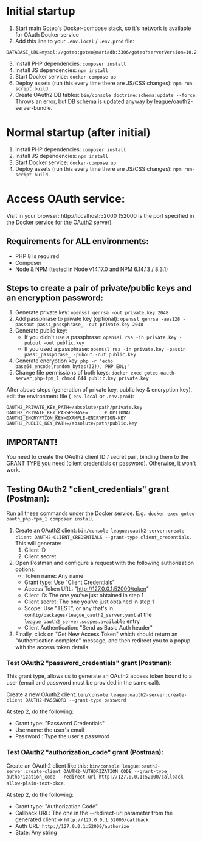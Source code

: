# Initial startup

1. Start main Goteo's Docker-compose stack, so it's network is available for OAuth Docker service
2. Add this line to your `.env.local` / `.env.prod` file:
```
DATABASE_URL=mysql://goteo:goteo@mariadb:3306/goteo?serverVersion=10.2
```
3. Install PHP dependencies: `composer install`
4. Install JS dependencies: `npm install`
5. Start Docker service: `docker-compose up`
6. Deploy assets (run this every time there are JS/CSS changes): `npm run-script build`
7. Create OAuth2 DB tables: `bin/console doctrine:schema:update --force`. Throws an error, but DB schema is updated anyway by league/oauth2-server-bundle.

# Normal startup (after initial)

1. Install PHP dependencies: `composer install`
2. Install JS dependencies: `npm install`
3. Start Docker service: `docker-compose up`
4. Deploy assets (run this every time there are JS/CSS changes): `npm run-script build`

# Access OAuth service:

Visit in your browser: http://localhost:52000 (52000 is the port specified in the Docker service for the OAuth2 server)

## Requirements for ALL environments:

* PHP 8 is required
* Composer
* Node & NPM (tested in Node v14.17.0 and NPM 6.14.13 / 8.3.1)

## Steps to create a pair of private/public keys and an encryption password:

1. Generate private key: `openssl genrsa -out private.key 2048`
2. Add passphrase to private key (optional): `openssl genrsa -aes128 -passout pass:_passphrase_ -out private.key 2048`
3. Generate public key:
   - If you didn't use a passphrase: `openssl rsa -in private.key -pubout -out public.key`
   - If you used a passphrase: `openssl rsa -in private.key -passin pass:_passphrase_ -pubout -out public.key`
4. Generate encryption key: `php -r 'echo base64_encode(random_bytes(32)), PHP_EOL;'`
5. Change file permissions of both keys: `docker exec goteo-oauth-server_php-fpm_1 chmod 644 public.key private.key`

After above steps (generation of private key, public key & encryption key), edit the environment file (`.env.local` or `.env.prod`):

```
OAUTH2_PRIVATE_KEY_PATH=/absolute/path/private.key
OAUTH2_PRIVATE_KEY_PASSPHRASE=      # OPTIONAL
OAUTH2_ENCRYPTION_KEY=EXAMPLE-ENCRYPTION-KEY
OAUTH2_PUBLIC_KEY_PATH=/absolute/path/public.key
```

## IMPORTANT! ##

You need to create the OAuth2 client ID / secret pair, binding them to the GRANT TYPE you need (client credentials or password). Otherwise, it won't work.

## Testing OAuth2 "client_credentials" grant (Postman):

Run all these commands under the Docker service. E.g.: `docker exec goteo-oauth_php-fpm_1 composer install`

1. Create an OAuth2 client: `bin/console league:oauth2-server:create-client OAUTH2-CLIENT_CREDENTIALS --grant-type client_credentials`. This will generate:
   1. Client ID
   2. Client secret
2. Open Postman and configure a request with the following authorization options:
   - Token name: Any name
   - Grant type: Use "Client Credentials"
   - Access Token URL: "http://127.0.0.1:52000/token"
   - Client ID: The one you've just obtained in step 1
   - Client secret: The one you've just obtained in step 1
   - Scope: Use "TEST", or any that's in `config/packages/league_oauth2_server.yaml` at the `league_oauth2_server.scopes.available` entry
   - Client Authentication: "Send as Basic Auth header"
3. Finally, click on "Get New Access Token" which should return an "Authentication complete" message, and then redirect you to a popup with the access token details.

### Test OAuth2 "password_credentials" grant (Postman):

This grant type, allows us to generate an OAuth2 access token bound to a user (email and password must be provided in the same call).

Create a new OAuth2 client:
`bin/console league:oauth2-server:create-client OAUTH2-PASSWORD --grant-type password`

At step 2, do the following:
- Grant type: "Password Credentials"
- Username: the user's email
- Password : Type the user's password

### Test OAuth2 "authorization_code" grant (Postman):

Create an OAuth2 client like this:
`bin/console league:oauth2-server:create-client OAUTH2-AUTHORIZATION_CODE --grant-type authorization_code --redirect-uri http://127.0.0.1:52000/callback --allow-plain-text-pkce`.

At step 2, do the following:
- Grant type: "Authorization Code"
- Callback URL: The one in the --redirect-uri parameter from the generated client => `http://127.0.0.1:52000/callback`
- Auth URL: `http://127.0.0.1:52000/authorize`
- State: Any string
